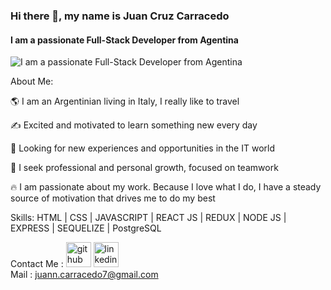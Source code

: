 ### Hi there 👋, my name is Juan Cruz Carracedo
#### I am a passionate Full-Stack Developer from Agentina
![I am a passionate Full-Stack Developer from Agentina](https://i0.wp.com/alessandropagano.net/blog/wp-content/uploads/sites/2/2019/06/1_jB76MLZjiNhGSQQvxm7LSQ.gif)

About Me:

 🌎 I am an Argentinian living in Italy, I really like to travel

 ✍️ Excited and motivated to learn something new every day
 
 🚀 Looking for new experiences and opportunities in the IT world
 
 🌱 I seek professional and personal growth, focused on teamwork

 🔥 I am passionate about my work. Because I love what I do, I have a steady source of motivation that drives me to do my best



Skills: HTML | CSS | JAVASCRIPT | REACT JS | REDUX | NODE JS | EXPRESS | SEQUELIZE | PostgreSQL


Contact Me :
[<img src='https://cdn.jsdelivr.net/npm/simple-icons@3.0.1/icons/github.svg' alt='github' height='40'>](https://github.com/juancarracedo7)  [<img src='https://cdn.jsdelivr.net/npm/simple-icons@3.0.1/icons/linkedin.svg' alt='linkedin' height='40'>](https://www.linkedin.com/in/juancarracedodev/)  
Mail : juann.carracedo7@gmail.com

